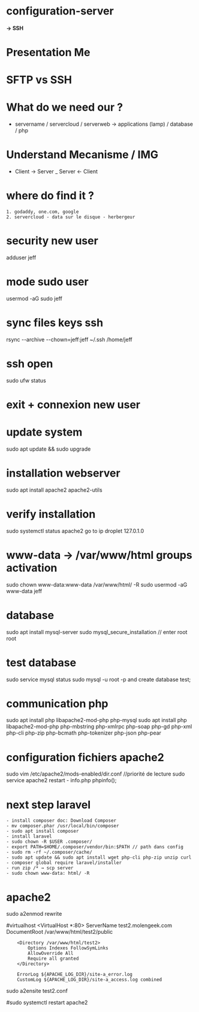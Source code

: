 # configuration-server

#### → SSH


# Presentation Me

# SFTP vs SSH

# What do we need our ?
- servername / servercloud / serverweb → applications (lamp) / database / php

# Understand Mecanisme / IMG
- Client → Server _ Server ← Client

# where do find it ?
	1. godaddy, one.com, google
	2. servercloud - data sur le disque - herbergeur

# security new user
adduser jeff

# mode sudo user
usermod -aG sudo jeff

# sync files keys ssh
rsync --archive --chown=jeff:jeff ~/.ssh /home/jeff

# ssh open
sudo ufw status

# exit + connexion new user

# update system 
sudo apt update && sudo upgrade

# installation webserver
sudo apt install apache2 apache2-utils

# verify installation
sudo systemctl status apache2
go to ip droplet 127.0.1.0

# www-data → /var/www/html groups activation
sudo chown www-data:www-data /var/www/html/ -R
sudo usermod -aG www-data jeff

# database
sudo apt install mysql-server
sudo mysql_secure_installation	// enter root root

# test database
sudo service mysql status
sudo mysql -u root -p and create database test;


# communication php
sudo apt install php libapache2-mod-php php-mysql
sudo apt install php libapache2-mod-php php-mbstring php-xmlrpc php-soap php-gd php-xml php-cli php-zip php-bcmath php-tokenizer php-json php-pear


# configuration fichiers apache2
sudo vim /etc/apache2/mods-enabled/dir.conf //priorité de lecture
sudo service apache2 restart
	- info.php phpinfo();

# next step laravel
	- install composer doc: Download Composer
	- mv composer.phar /usr/local/bin/composer
	- sudo apt install composer
	- install laravel
	- sudo chown -R $USER .composer/
	- export PATH=$HOME/.composer/vendor/bin:$PATH // path dans config
	- sudo rm -rf ~/.composer/cache/
	- sudo apt update && sudo apt install wget php-cli php-zip unzip curl
	- composer global require laravel/installer
	- run zip /* → scp server
	- sudo chown www-data: html/ -R

# apache2
sudo a2enmod rewrite

#virtualhost
<VirtualHost *:80>
        ServerName test2.molengeek.com
        DocumentRoot /var/www/html/test2/public

        <Directory /var/www/html/test2>
            Options Indexes FollowSymLinks
            AllowOverride All
            Require all granted
        </Directory>

        ErrorLog ${APACHE_LOG_DIR}/site-a_error.log
        CustomLog ${APACHE_LOG_DIR}/site-a_access.log combined
</VirtualHost>
sudo a2ensite test2.conf

#sudo systemctl restart apache2

